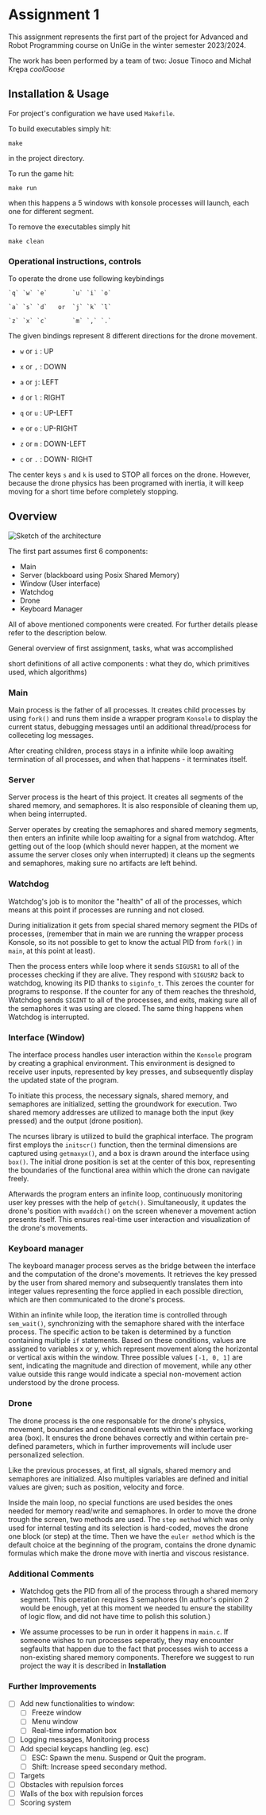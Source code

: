 # Assignment 1
This assignment represents the first part of the project for Advanced and Robot Programming course on UniGe in the winter semester 2023/2024. 

The work has been performed by a team of two: Josue Tinoco and Michał Krępa *coolGoose*

## Installation & Usage
For project's configuration we have used `Makefile`.

To build executables simply hit:
```
make
```
in the project directory.

To run the game hit:
```
make run
```
when this happens a 5 windows with konsole processes will launch, each one for different segment.

To remove the executables simply hit 
```
make clean
```

### Operational instructions, controls
To operate the drone use following keybindings

    `q` `w` `e`       `u` `i` `o`
    
    `a` `s` `d`   or  `j` `k` `l`
    
    `z` `x` `c`       `m` `,` `.`
    

The given bindings represent 8 different directions for the drone movement.
- `w` or `i` : UP
- `x` or `,` : DOWN
- `a` or `j`: LEFT
- `d` or `l` : RIGHT

- `q` or `u` : UP-LEFT
- `e` or `o` : UP-RIGHT
- `z` or `m` : DOWN-LEFT
- `c` or `.` : DOWN- RIGHT

The center keys `s` and `k` is used to STOP all forces on the drone. However, because the drone physics has been programed with inertia, it will keep moving for a short time before completely stopping.

## Overview 

![Sketch of the architecture](architecture.jpg)

The first part assumes first 6 components:
- Main
- Server (blackboard using Posix Shared Memory)
- Window (User interface)
- Watchdog
- Drone
- Keyboard Manager

All of above mentioned components were created. For further details please refer to the description below.

General overview of first assignment, tasks, what was accomplished

short definitions of all active components : what they do, which primitives used, which algorithms)

### Main
Main process is the father of all processes. It creates child processes by using `fork()` and runs them inside a wrapper program `Konsole` to display the current status, debugging messages until an additional thread/process for colleceting log messages.

After creating children, process stays in a infinite while loop awaiting termination of all processes, and when that happens - it terminates itself.

### Server
Server process is the heart of this project. It creates all segments of the shared memory, and semaphores. It is also responsible of cleaning them up, when being interrupted.

Server operates by creating the semaphores and shared memory segments, then enters an infinite while loop awaiting for a signal from watchdog. After getting out of the loop (which should never happen, at the moment we assume the server closes only when interrupted) it cleans up the segments and semaphores, making sure no artifacts are left behind. 


### Watchdog
Watchdog's job is to monitor the "health" of all of the processes, which means at this point if processes are running and not closed.

During initialization it gets from special shared memory segment the PIDs of processes, (remember that in main we are running the wrapper process Konsole, so its not possible to get to know the actual PID from `fork()` in `main`, at this point at least).

Then the process enters while loop where it sends `SIGUSR1` to all of the processes checking if they are alive. They respond with `SIGUSR2` back to watchdog, knowing its PID thanks to `siginfo_t`. This zeroes the counter for programs to response. If the counter for any of them reaches the threshold, Watchdog sends `SIGINT` to all of the processes, and exits, making sure all of the semaphores it was using are closed. The same thing happens when Watchdog is interrupted.

### Interface (Window)
The interface process handles user interaction within the `Konsole` program by creating a graphical environment. This environment is designed to receive user inputs, represented by key presses, and subsequently display the updated state of the program.

To initiate this process, the necessary signals, shared memory, and semaphores are initialized, setting the groundwork for execution. Two shared memory addresses are utilized to manage both the input (key pressed) and the output (drone position).

The ncurses library is utilized to build the graphical interface. The program first employs the `initscr()` function, then the terminal dimensions are captured using `getmaxyx()`, and a box is drawn around the interface using `box()`. The initial drone position is set at the center of this box, representing the boundaries of the functional area within which the drone can navigate freely.

Afterwards the program enters an infinite loop, continuously monitoring user key presses with the help of `getch()`. Simultaneously, it updates the drone's position with `mvaddch()` on the screen whenever a movement action presents itself. This ensures real-time user interaction and visualization of the drone's movements.

### Keyboard manager
The keyboard manager process serves as the bridge between the interface and the computation of the drone's movements. It retrieves the key pressed by the user from shared memory and subsequently translates them into integer values representing the force applied in each possible direction, which are then communicated to the drone's process.

Within an infinite while loop, the iteration time is controlled through `sem_wait()`, synchronizing with the semaphore shared with the interface process. The specific action to be taken is determined by a function containing multiple `if` statements. Based on these conditions, values are assigned to variables x or y, which represent movement along the horizontal or vertical axis within the window. Three possible values `[-1, 0, 1]` are sent, indicating the magnitude and direction of movement, while any other value outside this range would indicate a special non-movement action understood by the drone process.

### Drone
The drone process is the one responsable for the drone's physics, movement, boundaries and conditional events within the interface working area (box). It ensures the drone behaves correctly and within certain pre-defined parameters, which in further improvements will include user personalized selection. 

Like the previous processes, at first, all signals, shared memory and semaphores are initialized. Also multiples variables are defined and initial values are given; such as position, velocity and force. 

Inside the main loop, no special functions are used besides the ones needed for memory read/write and semaphores. In order to move the drone trough the screen, two methods are used. The `step method` which was only used for internal testing and its selection is hard-coded, moves the drone one block (or step) at the time. Then we have the `euler method` which is the default choice at the beginning of the program, contains the drone dynamic formulas which make the drone move with inertia and viscous resistance.

### Additional Comments
- Watchdog gets the PID from all of the process through a shared memory segment. This operation requires 3 semaphores (In author's opinion 2 would be enough, yet at this moment we needed tu ensure the stability of logic flow, and did not have time to polish this solution.)

- We assume processes to be run in order it happens in `main.c`. If someone wishes to run processes seperatly, they may encounter segfaults that happen due to the fact that processes wish to access a non-existing shared memory components. Therefore we suggest to run project the way it is described in **Installation**


### Further Improvements
- [ ] Add new functionalities to window:
    - [ ] Freeze window
    - [ ] Menu window
    - [ ] Real-time information box
- [ ] Logging messages, Monitoring process
- [ ] Add special keycaps handling (eg. esc)
    - [ ] ESC: Spawn the menu. Suspend or Quit the program.
    - [ ] Shift: Increase speed secondary method. 
- [ ] Targets
- [ ] Obstacles with repulsion forces
- [ ] Walls of the box with repulsion forces
- [ ] Scoring system
